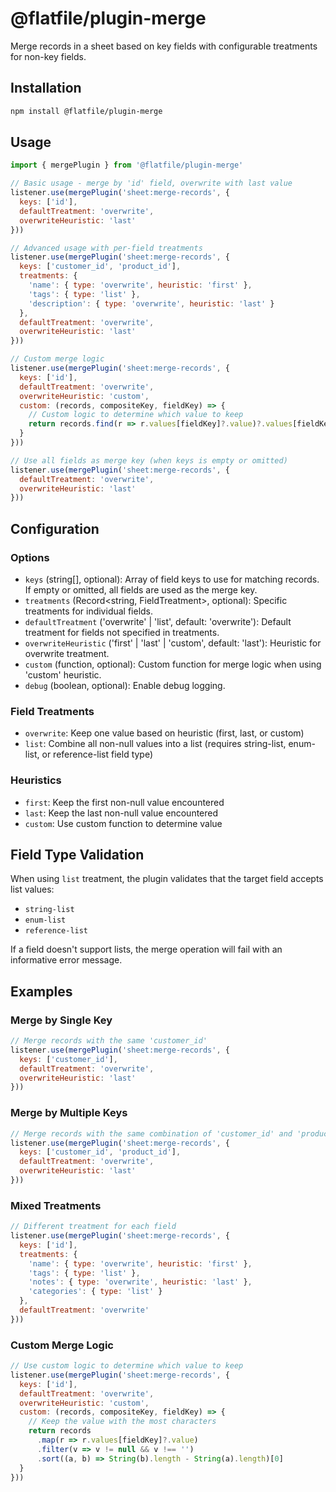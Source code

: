 # @flatfile/plugin-merge

Merge records in a sheet based on key fields with configurable treatments for non-key fields.

## Installation

```bash
npm install @flatfile/plugin-merge
```

## Usage

```javascript
import { mergePlugin } from '@flatfile/plugin-merge'

// Basic usage - merge by 'id' field, overwrite with last value
listener.use(mergePlugin('sheet:merge-records', {
  keys: ['id'],
  defaultTreatment: 'overwrite',
  overwriteHeuristic: 'last'
}))

// Advanced usage with per-field treatments
listener.use(mergePlugin('sheet:merge-records', {
  keys: ['customer_id', 'product_id'],
  treatments: {
    'name': { type: 'overwrite', heuristic: 'first' },
    'tags': { type: 'list' },
    'description': { type: 'overwrite', heuristic: 'last' }
  },
  defaultTreatment: 'overwrite',
  overwriteHeuristic: 'last'
}))

// Custom merge logic
listener.use(mergePlugin('sheet:merge-records', {
  keys: ['id'],
  defaultTreatment: 'overwrite',
  overwriteHeuristic: 'custom',
  custom: (records, compositeKey, fieldKey) => {
    // Custom logic to determine which value to keep
    return records.find(r => r.values[fieldKey]?.value)?.values[fieldKey]?.value
  }
}))

// Use all fields as merge key (when keys is empty or omitted)
listener.use(mergePlugin('sheet:merge-records', {
  defaultTreatment: 'overwrite',
  overwriteHeuristic: 'last'
}))
```

## Configuration

### Options

- `keys` (string[], optional): Array of field keys to use for matching records. If empty or omitted, all fields are used as the merge key.
- `treatments` (Record<string, FieldTreatment>, optional): Specific treatments for individual fields.
- `defaultTreatment` ('overwrite' | 'list', default: 'overwrite'): Default treatment for fields not specified in treatments.
- `overwriteHeuristic` ('first' | 'last' | 'custom', default: 'last'): Heuristic for overwrite treatment.
- `custom` (function, optional): Custom function for merge logic when using 'custom' heuristic.
- `debug` (boolean, optional): Enable debug logging.

### Field Treatments

- `overwrite`: Keep one value based on heuristic (first, last, or custom)
- `list`: Combine all non-null values into a list (requires string-list, enum-list, or reference-list field type)

### Heuristics

- `first`: Keep the first non-null value encountered
- `last`: Keep the last non-null value encountered  
- `custom`: Use custom function to determine value

## Field Type Validation

When using `list` treatment, the plugin validates that the target field accepts list values:
- `string-list`
- `enum-list` 
- `reference-list`

If a field doesn't support lists, the merge operation will fail with an informative error message.

## Examples

### Merge by Single Key

```javascript
// Merge records with the same 'customer_id'
listener.use(mergePlugin('sheet:merge-records', {
  keys: ['customer_id'],
  defaultTreatment: 'overwrite',
  overwriteHeuristic: 'last'
}))
```

### Merge by Multiple Keys

```javascript
// Merge records with the same combination of 'customer_id' and 'product_id'
listener.use(mergePlugin('sheet:merge-records', {
  keys: ['customer_id', 'product_id'],
  defaultTreatment: 'overwrite',
  overwriteHeuristic: 'last'
}))
```

### Mixed Treatments

```javascript
// Different treatment for each field
listener.use(mergePlugin('sheet:merge-records', {
  keys: ['id'],
  treatments: {
    'name': { type: 'overwrite', heuristic: 'first' },
    'tags': { type: 'list' },
    'notes': { type: 'overwrite', heuristic: 'last' },
    'categories': { type: 'list' }
  },
  defaultTreatment: 'overwrite'
}))
```

### Custom Merge Logic

```javascript
// Use custom logic to determine which value to keep
listener.use(mergePlugin('sheet:merge-records', {
  keys: ['id'],
  defaultTreatment: 'overwrite',
  overwriteHeuristic: 'custom',
  custom: (records, compositeKey, fieldKey) => {
    // Keep the value with the most characters
    return records
      .map(r => r.values[fieldKey]?.value)
      .filter(v => v != null && v !== '')
      .sort((a, b) => String(b).length - String(a).length)[0]
  }
}))
```
